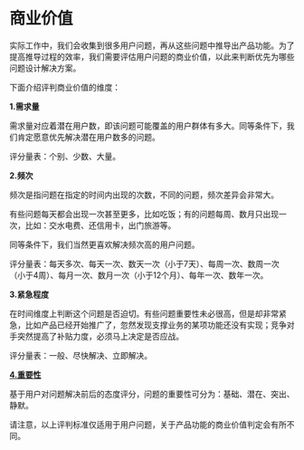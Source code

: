 # 商业价值 #

实际工作中，我们会收集到很多用户问题，再从这些问题中推导出产品功能。为了提高推导过程的效率，我们需要评估用户问题的商业价值，以此来判断优先为哪些问题设计解决方案。

下面介绍评判商业价值的维度：

**1.需求量**

需求量对应着潜在用户数，即该问题可能覆盖的用户群体有多大。同等条件下，我们肯定愿意优先解决潜在用户数多的问题。

评分量表：个别、少数、大量。

**2.频次**

频次是指问题在指定的时间内出现的次数，不同的问题，频次差异会非常大。

有些问题每天都会出现一次甚至更多，比如吃饭；有的问题每周、数月只出现一次，比如：交水电费、还信用卡，出门旅游等。

同等条件下，我们当然更喜欢解决频次高的用户问题。

评分量表：每天多次、每天一次、数天一次（小于7天）、每周一次、数周一次（小于4周）、每月一次、数月一次（小于12个月）、每年一次、数年一次。

**3.紧急程度**

在时间维度上判断这个问题是否迫切。有些问题重要性未必很高，但是却非常紧急，比如产品已经开始推广了，忽然发现支撑业务的某项功能还没有实现；竞争对手突然提高了补贴力度，必须马上决定是否应战。

评分量表：一般、尽快解决、立即解决。

**[4.重要性](importance.md)**

基于用户对问题解决前后的态度评分，问题的重要性可分为：基础、潜在、突出、静默。

请注意，以上评判标准仅适用于用户问题，关于产品功能的商业价值判定会有所不同。